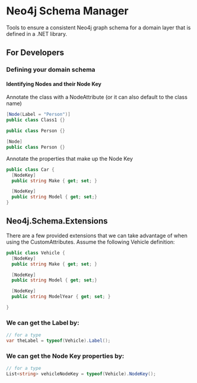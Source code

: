 # Neo4j Schema Manager
Tools to ensure a consistent Neo4j graph schema for a domain layer that is defined in a .NET library.

## For Developers

### Defining your domain schema

#### Identifying Nodes and their Node Key
Annotate the class with a NodeAttribute (or it can also default to the class name)
```csharp
[Node(Label = "Person")]
public class Class1 {}

public class Person {}

[Node]
public class Person {}
```
Annotate the properties that make up the Node Key
```csharp
public class Car {
  [NodeKey]
  public string Make { get; set; }

  [NodeKey]
  public string Model { get; set;}
}
```

## Neo4j.Schema.Extensions
There are a few provided extensions that we can take advantage of when using the CustomAttributes.
Assume the following Vehicle definition:
```csharp
public class Vehicle {
  [NodeKey]
  public string Make { get; set; }

  [NodeKey]
  public string Model { get; set;}

  [NodeKey]
  public string ModelYear { get; set; }

}
```

### We can get the Label by:
```csharp
// for a type
var theLabel = typeof(Vehicle).Label();
```

### We can get the Node Key properties by:
```csharp
// for a type
List<string> vehicleNodeKey = typeof(Vehicle).NodeKey();
```
